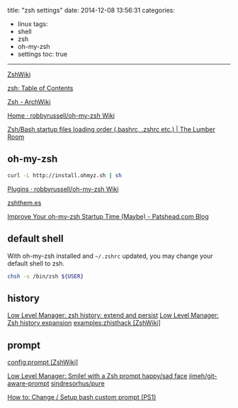 title: "zsh settings"
date: 2014-12-08 13:56:31
categories:
- linux
tags:
- shell
- zsh
- oh-my-zsh
- settings
toc: true
---

[ZshWiki](http://zshwiki.org/home/)

[zsh: Table of Contents](http://zsh.sourceforge.net/Doc/Release/zsh_toc.html)

[Zsh - ArchWiki](https://wiki.archlinux.org/index.php/Zsh)

[Home · robbyrussell/oh-my-zsh Wiki](https://github.com/robbyrussell/oh-my-zsh/wiki)

[Zsh/Bash startup files loading order (.bashrc, .zshrc etc.) | The Lumber Room](https://shreevatsa.wordpress.com/2008/03/30/zshbash-startup-files-loading-order-bashrc-zshrc-etc/)

## oh-my-zsh

```sh
curl -L http://install.ohmyz.sh | sh
```

[Plugins · robbyrussell/oh-my-zsh Wiki](https://github.com/robbyrussell/oh-my-zsh/wiki/Plugins)

[zshthem.es](http://zshthem.es/)

[Improve Your oh-my-zsh Startup Time (Maybe) - Patshead.com Blog](http://blog.patshead.com/2011/04/improve-your-oh-my-zsh-startup-time-maybe.html)

## default shell

With oh-my-zsh installed and `~/.zshrc` updated, you may change your default shell to zsh.

```sh
chsh -s /bin/zsh ${USER}
```

## history

[Low Level Manager: zsh history: extend and persist](http://www.lowlevelmanager.com/2012/04/zsh-history-extend-and-persist.html)
[Low Level Manager: Zsh history expansion](http://www.lowlevelmanager.com/2012/05/zsh-history-expansion.html)
[examples:zhisthack [ZshWiki]](http://zshwiki.org/home/examples/zhisthack)

## prompt

[config:prompt [ZshWiki]](http://zshwiki.org/home/config/prompt)

[Low Level Manager: Smile! with a Zsh prompt happy/sad face](http://www.lowlevelmanager.com/2012/03/smile-zsh-prompt-happysad-face.html)
[jimeh/git-aware-prompt](https://github.com/jimeh/git-aware-prompt)
[sindresorhus/pure](https://github.com/sindresorhus/pure)

[How to: Change / Setup bash custom prompt (PS1)](http://www.cyberciti.biz/tips/howto-linux-unix-bash-shell-setup-prompt.html)
